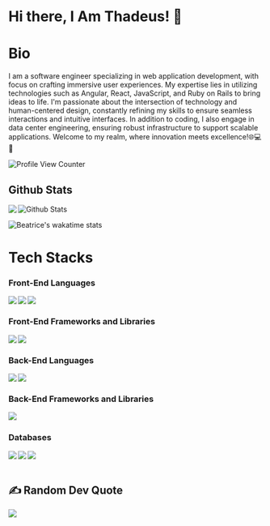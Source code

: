 # Hi there, I Am Thadeus! 👋

<!-- <a href="https://beatricewambuimbugua.com/" target="_blank"><img src="https://thumbs2.imgbox.com/d1/1c/uUCfqV6H_t.png" alt="image host"/></a> -->
# Bio 
I am a software engineer specializing in web application development, with focus on crafting immersive user experiences. My expertise lies in utilizing technologies such as Angular, React, JavaScript, and Ruby on Rails to bring ideas to life. I'm passionate about the intersection of technology and human-centered design, constantly refining my skills to ensure seamless interactions and intuitive interfaces. In addition to coding, I also engage in data center engineering, ensuring robust infrastructure to support scalable applications. Welcome to my realm, where innovation meets excellence!🌐💻🚀

![Profile View Counter](https://komarev.com/ghpvc/?username=thedeusdev)

## Github Stats


<a href="https://readme-stats-cfgj2cxdy.vercel.app/api?username=thadeusdev&count_private=true&show_icons=true&theme=cobalt">
  <img  align="left" src = "https://github-readme-streak-stats.herokuapp.com/?user=thadeusdev&theme=gotham">
</a>

<img src="https://github-readme-stats.vercel.app/api?username=thadeusdev&theme=radical&show_icons=true" alt="Github Stats"/>

![Beatrice's wakatime stats](https://github-readme-stats.vercel.app/api/wakatime?username=thadeusdev&theme=gotham&layout=compact)
<br/>

# Tech Stacks

### Front-End Languages 

<img src= "https://img.shields.io/badge/html5-%23E34F26.svg?style=for-the-badge&logo=html5&logoColor=white" align="left" />
<img src= "https://img.shields.io/badge/css3-%231572B6.svg?style=for-the-badge&logo=css3&logoColor=white" align="left"/>
<img src="https://img.shields.io/badge/javascript-%23323330.svg?style=for-the-badge&logo=javascript&logoColor=%23F7DF1E" align="left"/> <br/>

### Front-End Frameworks and Libraries

<img src="https://img.shields.io/badge/angular.js-%23E23237.svg?style=for-the-badge&logo=angularjs&logoColor=white" align="left"/>
<img src="https://img.shields.io/badge/react-%2320232a.svg?style=for-the-badge&logo=react&logoColor=%2361DAFB" align="left"/> <br/>

### Back-End Languages
<img src = "https://img.shields.io/badge/java-%23ED8B00.svg?style=for-the-badge&logo=java&logoColor=white" align = "left"/>
<img src = "https://img.shields.io/badge/ruby-%23CC342D.svg?style=for-the-badge&logo=ruby&logoColor=white" align = "left"/> <br/>

### Back-End Frameworks and Libraries
<img src = "https://img.shields.io/badge/rails-%23CC0000.svg?style=for-the-badge&logo=ruby-on-rails&logoColor=white" align = "left"/> <br/>

### Databases

<img src="https://img.shields.io/badge/Firebase-039BE5?style=for-the-badge&logo=Firebase&logoColor=white" align="left"/>
<img src= "https://img.shields.io/badge/postgres-%23316192.svg?style=for-the-badge&logo=postgresql&logoColor=white" align= "left" />
<img src="https://img.shields.io/badge/sqlite-%2307405e.svg?style=for-the-badge&logo=sqlite&logoColor=white" align = "left" /> <br/>
<br/>

## ✍️ Random Dev Quote
![](https://quotes-github-readme.vercel.app/api?type=horizontal&theme=tokyonight&layout=compact)

